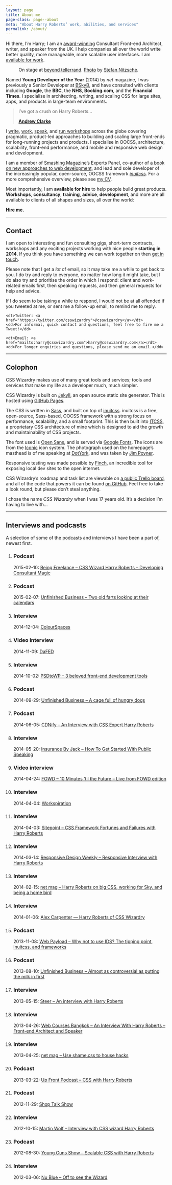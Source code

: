 ```yaml
---
layout: page
title: About me
page-class: page--about
meta: "About Harry Roberts’ work, abilities, and services"
permalink: /about/
---
```


Hi there, I’m Harry; I am an [award-winning](https://thenetawards.com/)
Consultant Front-end Architect, writer, and speaker from the UK. I help
companies all over the world write better quality, more manageable, more
scalable user interfaces. I am [available for
work](mailto:harry@csswizardry.com?subject=Let%E2%80%99s%20work%20together).

<figure>
  <img src="/img/content/me.jpg" alt="">
  <figcaption>
      On stage at <a href="http://2013.beyondtellerrand.com/">beyond tellerrand</a>.
      <a href="http://www.flickr.com/photos/stn1978/8899790026/">Photo</a> by
      <a href="https://twitter.com/stn1978">Stefan Nitzsche</a>.
  </figcaption>
</figure>

Named <b>Young Developer of the Year</b> (2014) by <cite>net</cite> magazine,
I was previously a Senior Developer at [BSkyB](http://en.wikipedia.org/wiki/BSkyB),
and have consulted with clients including <b>Google</b>, the <b>BBC</b>, the
<b>NHS</b>, <b>Booking.com</b>, and the <b>Financial Times</b>. I specialise in
architecting, writing, and scaling CSS for large sites, apps, and products in
large-team environments.

<blockquote class="pull-quote  pull-quote--context-alt">
    <p>I’ve got a crush on Harry Roberts…</p>
    <b class="pull-quote__source"><a href="http://unfinished.bz/11">Andrew Clarke</a></b>
</blockquote>

I [write](http://csswizardry.com/2013/12/i-wrote-part-of-a-book/),
[work](http://csswizardry.com/work/),
[speak](https://speakerdeck.com/csswizardry), and [run
workshops](http://csswizardry.com/speaking/) across the globe covering
pragmatic, product-led approaches to building and scaling large front-ends for
long-running projects and products. I specialise in OOCSS, architecture,
scalability, front-end performance, and mobile and responsive web
design and development.

I am a member of [Smashing Magazine’s](http://www.smashingmagazine.com/) Experts
Panel, co-author of [a book on new approaches to web
development](http://www.smashingmagazine.com/smashing-book-4-new-perspectives/),
and lead and sole developer of the increasingly popular, open-source, OOCSS
framework [<cite>inuitcss</cite>](http://twitter.com/inuitcss). For a more
comprehensive overview, please see [my CV](http://csswizardry.com/csscv/).

Most importantly, I am <strong>available for hire</strong> to help people build
great products. <b>Workshops</b>, <b>consultancy</b>, <b>training</b>,
<b>advice</b>, <b>development</b>, and more are all available to clients of all
shapes and sizes, all over the world:

<a href="http://csswizardry.com/work/" class="btn  btn--full"><strong>Hire
me.</strong></a>

---

## Contact

I am open to interesting and fun consulting gigs, short-term contracts,
workshops and any exciting projects working with nice people **starting in
2014**. If you think you have something we can work together on then [get in
touch](mailto:harry@csswizardry.com).

Please note that I get a _lot_ of email, so it may take me a while to get back
to you. I do try and reply to everyone, no matter how long it might take, but I
do also try and prioritise the order in which I respond: client and work-related
emails first, then speaking requests, and then general requests for help and
advice.

If I do seem to be taking a while to respond, I would not be at all offended if
you tweeted at me, or sent me a follow-up email, to remind me to reply.

<dl>

    <dt>Twitter: <a href="https://twitter.com/csswizardry">@csswizardry</a></dt>
    <dd>For informal, quick contact and questions, feel free to fire me a
    Tweet!</dd>

    <dt>Email: <a href="mailto:harry@csswizardry.com">harry@csswizardry.com</a></dt>
    <dd>For longer enquiries and questions, please send me an email.</dd>

</dl>

---

## Colophon

CSS Wizardry makes use of many great tools and services; tools and services that
make my life as a developer much, much simpler.

CSS Wizardry is built on [Jekyll](http://jekyllrb.com/), an open source static
site generator. This is hosted using [GitHub Pages](https://pages.github.com/).

The CSS is written in [Sass](http://sass-lang.com/), and built on top of
[inuitcss](https://github.com/inuitcss). inuitcss is a free, open-source,
Sass-based, OOCSS framework with a strong focus on performance, scalability, and
a small footprint. This is then built into [ITCSS](http://itcss.io), a
proprietary CSS architecture of mine which is designed to aid the growth and
maintainability of CSS projects.

The font used is [Open Sans](http://en.wikipedia.org/wiki/Open_Sans), and is
served via [Google Fonts](https://www.google.com/fonts). The icons are from the
[Iconic](https://useiconic.com/) icon system. The photograph used on the
homepage’s masthead is of me speaking at [DotYork](http://dotyork.com/), and was
taken by [Jim Poyner](http://jimpoyner.co.uk/).

Responsive testing was made possible by [Finch](https://meetfinch.com/), an
incredible tool for exposing local dev sites to the open internet.

CSS Wizardry’s roadmap and task list are viewable on [a public Trello
board](https://trello.com/b/5vYEHwrP/csswizardry-com), and all of the code that
powers it can be found [on
GitHub](https://github.com/csswizardry/csswizardry.github.com). Feel free to
take a look round, but please don’t steal anything.

I chose the name <i>CSS Wizardry</i> when I was 17 years old. It’s a decision
I’m having to live with…

---

## Interviews and podcasts

A selection of some of the podcasts and interviews I have been a part of, newest
first.

<ol class="list-ui  mb">
    <li class="list-ui__item">
		<h3 class="list-ui__title">Podcast</h3>
		<time>2015-02-10</time>: <a href="https://beingfreelance.simplecast.fm/episodes/7356-css-wizard-harry-roberts-developing-consultant-magic">Being Freelance – CSS Wizard Harry Roberts – Developing Consultant Magic</a>
    </li>
    <li class="list-ui__item">
		<h3 class="list-ui__title">Podcast</h3>
		<time>2015-02-07</time>: <a href="http://www.unfinished.bz/101">Unfinished Business – Two old farts looking at their calendars</a>
    </li>
    <li class="list-ui__item">
		<h3 class="list-ui__title">Interview</h3>
		<time>2014-12-04</time>: <a href="http://colourspaces.co.uk/interview/harry-roberts/">ColourSpaces</a>
    </li>
    <li class="list-ui__item">
		<h3 class="list-ui__title">Video interview</h3>
		<time>2014-11-09</time>: <a href="https://www.youtube.com/watch?v=-7FqH6eT3dU">DaFED</a>
    </li>
    <li class="list-ui__item">
		<h3 class="list-ui__title">Interview</h3>
		<time>2014-10-02</time>: <a href="https://psdtowp.net/frontend-development-tools.html#harry-roberts">PSDtoWP – 3 beloved front-end development tools</a>
    </li>
    <li class="list-ui__item">
		<h3 class="list-ui__title">Podcast</h3>
		<time>2014-09-29</time>: <a href="http://unfinished.bz/88">Unfinished Business – A cage full of hungry dogs</a>
    </li>
    <li class="list-ui__item">
		<h3 class="list-ui__title">Podcast</h3>
		<time>2014-06-05</time>: <a href="https://cdnify.com/blog/css-wizardry-an-interview-with-css-expert-harry-roberts/">CDNify – An Interview with CSS Expert Harry Roberts</a>
    </li>
    <li class="list-ui__item">
		<h3 class="list-ui__title">Interview</h3>
		<time>2014-05-20</time>: <a href="http://insurancebyjack.co.uk/business-and-marketing/2014/05/20/how-to-get-started-with-public-speaking.html">Insurance By Jack – How To Get Started With Public Speaking</a>
    </li>
    <li class="list-ui__item">
		<h3 class="list-ui__title">Video interview</h3>
		<time>2014-04-24</time>: <a href="https://www.youtube.com/watch?v=O-YaF9qzqEs&t=13m30s">FOWD – 10 Minutes ’til the Future – Live from FOWD edition</a>
    </li>
    <li class="list-ui__item">
		<h3 class="list-ui__title">Interview</h3>
		<time>2014-04-04</time>: <a href="http://workspiration.org/harry-roberts">Workspiration</a>
    </li>
    <li class="list-ui__item">
		<h3 class="list-ui__title">Interview</h3>
		<time>2014-04-03</time>: <a href="http://www.sitepoint.com/css-framework-fortunes-failures-harry-roberts/">Sitepoint – CSS Framework Fortunes and Failures with Harry Roberts</a>
    </li>
    <li class="list-ui__item">
		<h3 class="list-ui__title">Interview</h3>
		<time>2014-03-14</time>: <a href="http://responsivedesignweekly.com/interview/responsive-interview-harry-roberts/">Responsive Design Weekly – Responsive Interview with Harry Roberts</a>
    </li>
    <li class="list-ui__item">
		<h3 class="list-ui__title">Interview</h3>
		<time>2014-02-15</time>: <a href="http://www.creativebloq.com/web-design/harry-roberts-big-css-working-sky-and-being-home-bird-21410693">net mag – Harry Roberts on big CSS, working for Sky, and being a home bird</a>
    </li>
    <li class="list-ui__item">
		<h3 class="list-ui__title">Interview</h3>
		<time>2014-01-06</time>: <a href="http://alexcarpenter.me/blog/2014/interview-harry-roberts-of-css-wizardry">Alex Carpenter — Harry Roberts of CSS Wizardry</a>
    </li>
    <li class="list-ui__item">
		<h3 class="list-ui__title">Podcast</h3>
		<time>2013-11-08</time>: <a href="http://www.webpayload.com/podcast/harry-roberts-why-not-to-use-ids-the-tipping-point-inuit.css-frameworks">Web Payload – Why not to use IDS? The tipping point, inuitcss, and frameworks</a>
    </li>
    <li class="list-ui__item">
		<h3 class="list-ui__title">Podcast</h3>
		<time>2013-08-10</time>: <a href="http://unfinished.bz/31">Unfinished Business – Almost as controversial as putting the milk in first</a>
    </li>
    <li class="list-ui__item">
		<h3 class="list-ui__title">Interview</h3>
		<time>2013-05-15</time>: <a href="https://www.steer.me/blog/an-interview-with-harry-roberts">Steer – An interview with Harry Roberts</a>
    </li>
    <li class="list-ui__item">
		<h3 class="list-ui__title">Interview</h3>
		<time>2013-04-26</time>: <a href="http://www.webcoursesbangkok.com/blog/an-interview-with-harry-roberts-front-end-architect-and-speaker/">Web Courses Bangkok – An Interview With Harry Roberts – Front-end Architect and Speaker</a>
    </li>
    <li class="list-ui__item">
		<h3 class="list-ui__title">Interview</h3>
		<time>2013-04-25</time>: <a href="http://csswizardry.com/2013/04/shame-css-full-net-interview/">net mag – Use shame.css to house hacks</a>
    </li>
    <li class="list-ui__item">
		<h3 class="list-ui__title">Podcast</h3>
		<time>2013-03-22</time>: <a href="http://upfrontpodcast.com/2013/03/22/episode9.html">Up Front Podcast – CSS with Harry Roberts</a>
    </li>
    <li class="list-ui__item">
		<h3 class="list-ui__title">Podcast</h3>
        <time>2012-11-29</time>: <a href="http://shoptalkshow.com/episodes/045-with-harry-roberts/">Shop Talk Show</a>
    </li>
    <li class="list-ui__item">
		<h3 class="list-ui__title">Interview</h3>
        <time>2012-10-15</time>: <a href="http://martinwolf.org/2012/10/15/interview-with-css-wizard-harry-roberts/">Martin Wolf – Interview with CSS wizard Harry Roberts</a>
    </li>
    <li class="list-ui__item">
		<h3 class="list-ui__title">Podcast</h3>
        <time>2012-08-30</time>: <a href="http://younggunsshow.com/episode/14/">Young Guns Show – Scalable CSS with Harry Roberts</a>
    </li>
    <li class="list-ui__item">
		<h3 class="list-ui__title">Interview</h3>
        <time>2012-03-06</time>: <a href="https://www.nublue.co.uk/blog/off-to-see-the-wizard/">Nu Blue – Off to see the Wizard</a>
    </li>
</ol>
